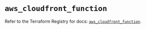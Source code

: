 # `aws_cloudfront_function`

Refer to the Terraform Registry for docs: [`aws_cloudfront_function`](https://registry.terraform.io/providers/hashicorp/aws/5.85.0/docs/resources/cloudfront_function).
